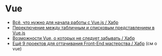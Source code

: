 # Vue

- [Всё, что нужно для начала работы с Vue.js / Хабр](https://habr.com/ru/company/ruvds/blog/458324/)
- [Переключение между табличным и списковым представлением в Vue.js](https://nuancesprog.ru/p/5464/)
- [Возможности Vue, о которых не следует забывать / Хабр](https://m.habr.com/ru/post/491130/)
- [Ещё 9 проектов для оттачивания Front-End мастерства / Хабр](https://m.habr.com/ru/company/edison/blog/474230/) (см o vue)
